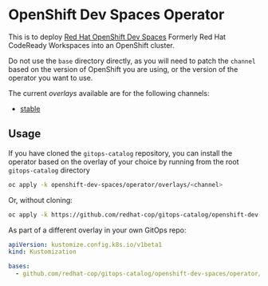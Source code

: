 # OpenShift Dev Spaces Operator

This is to deploy [Red Hat OpenShift Dev Spaces](https://developers.redhat.com/products/openshift-dev-spaces/overview) Formerly Red Hat CodeReady Workspaces into an OpenShift cluster.

Do not use the `base` directory directly, as you will need to patch the `channel` based on the version of OpenShift you are using, or the version of the operator you want to use.

The current *overlays* available are for the following channels:
* [stable](overlays/stable)

## Usage

If you have cloned the `gitops-catalog` repository, you can install the operator based on the overlay of your choice by running from the root `gitops-catalog` directory

```bash
oc apply -k openshift-dev-spaces/operator/overlays/<channel>
```

Or, without cloning:

```bash
oc apply -k https://github.com/redhat-cop/gitops-catalog/openshift-dev-spaces/operator/overlays/<channel>
```

As part of a different overlay in your own GitOps repo:

```yaml
apiVersion: kustomize.config.k8s.io/v1beta1
kind: Kustomization

bases:
  - github.com/redhat-cop/gitops-catalog/openshift-dev-spaces/operator/overlays/<channel>?ref=main
```
